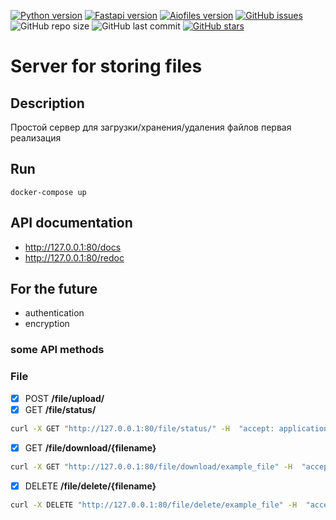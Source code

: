[![Python version](https://img.shields.io/badge/Python-3.7-green)](https://www.python.org/)
[![Fastapi version](https://img.shields.io/badge/fastapi-0.60.1-green)](https://www.python.org/)
[![Aiofiles version](https://img.shields.io/badge/aiofiles-0.5.0-green)](https://www.python.org/)
[![GitHub issues][issues-shield]][issues-url]
![GitHub repo size](https://img.shields.io/github/languages/code-size/dmitrii1991/my_site)
![GitHub last commit](https://img.shields.io/github/last-commit/dmitrii1991/my_site)
[![GitHub stars][stars-shield]][stars-url]

# Server for storing files

## Description
Простой сервер для загрузки/хранения/удаления файлов первая реализация


##  Run
```shell script
docker-compose up
```

## API documentation
* http://127.0.0.1:80/docs
* http://127.0.0.1:80/redoc

## For the future
* authentication
* encryption

### some  API methods
### File
- [x] POST **/file/upload/**
- [X] GET **/file/status/**
```cmd
curl -X GET "http://127.0.0.1:80/file/status/" -H  "accept: application/json" -H  "Content-Type: application/json" -d "{\"full_name\":\"example_file\"}"
```
- [X] GET **/file/download/{filename}**
```cmd
curl -X GET "http://127.0.0.1:80/file/download/example_file" -H  "accept: application/json"
```
- [x] DELETE **/file/delete/{filename}**
```cmd
curl -X DELETE "http://127.0.0.1:80/file/delete/example_file" -H  "accept: application/json"
```


[stars-shield]: https://img.shields.io/github/stars/burevestnik-png/web-lab1?style=social
[stars-url]: https://github.com/dmitrii1991/my_site/stargazers

[issues-shield]: https://img.shields.io/github/issues/burevestnik-png/web-lab1
[issues-url]: https://github.com/dmitrii1991/my_site/issues


